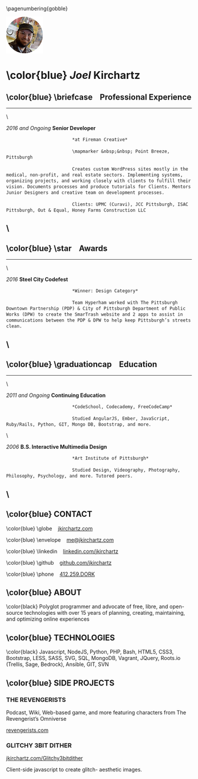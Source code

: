 \pagenumbering{gobble}

![headshot](./in/images/headshot-round-100.png)

\color{blue} *Joel* Kirchartz
=============================

\color{blue} \briefcase &nbsp;&nbsp; Professional Experience
-----------------------------


---------------------- --------------------------------------------------------------
\

*2016 and Ongoing*           **Senior Developer**

                             *at Fireman Creative*

                             \mapmarker &nbsp;&nbsp; Point Breeze, Pittsburgh

                             Creates custom WordPress sites mostly in the medical, non-profit, and real estate sectors. Implementing systems, organizing projects, and working closely with clients to fulfill their vision. Documents processes and produce tutorials for Clients. Mentors Junior Designers and creative team on development processes.

                             Clients: UPMC (Curavi), JCC Pittsburgh, ISAC Pittsburgh, Out & Equal, Honey Farms Construction LLC


\
-------------------------------------------------------------------------------------


\color{blue} \star &nbsp;&nbsp; Awards
-----------------------------

---------------------- --------------------------------------------------------------
\

*2016*                       **Steel City Codefest**

                             *Winner: Design Category*

                             Team Hyperham worked with The Pittsburgh Downtown Partnership (PDP) & City of Pittsburgh Department of Public Works (DPW) to create the SmarTrash website and 2 apps to assist in communications between the PDP & DPW to help keep Pittsburgh’s streets clean.

\
-------------------------------------------------------------------------------------

\color{blue} \graduationcap &nbsp;&nbsp; Education
-----------------------------

---------------------- --------------------------------------------------------------
\

*2011 and Ongoing*           **Continuing Education**

                             *CodeSchool, Codecademy, FreeCodeCamp*

                             Studied AngularJS, Ember, JavaScript, Ruby/Rails, Python, GIT, Mongo DB, Bootstrap, and more.

\

*2006*                       **B.S. Interactive Multimedia Design**

                             *Art Institute of Pittsburgh*

                             Studied Design, Videography, Photography, Philosophy, Psychology, and more. Tutored peers.

\
-------------------------------------------------------------------------------------


\color{blue} CONTACT
-----------------------------

\color{blue} \globe &nbsp;&nbsp; [jkirchartz.com][1]

\color{blue} \envelope &nbsp;&nbsp; [me@jkirchartz.com][2]

\color{blue} \linkedin &nbsp;&nbsp; [linkedin.com/jkirchartz][3]

\color{blue} \github &nbsp;&nbsp; [github.com/jkirchartz][4]

\color{blue} \phone &nbsp;&nbsp; [412.259.DORK][5]

\color{blue} ABOUT
-----------------------------

\color{black} Polyglot programmer and advocate of free, libre, and open-source technologies
with over 15 years of planning, creating, maintaining, and optimizing online
experiences

\color{blue} TECHNOLOGIES
-----------------------------

\color{black} Javascript, NodeJS, Python, PHP, Bash, HTML5, CSS3, Bootstrap, LESS, SASS, SVG,
SQL, MongoDB, Vagrant, JQuery, Roots.io (Trellis, Sage, Bedrock), Ansible, GIT,
SVN


\color{blue} SIDE PROJECTS
----------------------------

### THE REVENGERISTS

Podcast, Wiki, Web-based game, and more featuring characters from The Revengerist’s Omniverse

[revengerists.com][6]

### GLITCHY 3BIT DITHER

[jkirchartz.com/Glitchy3bitdither][7]

Client-side javascript to create glitch-
aesthetic images.


[1]: http://jkirchartz.com
[2]: mailto:me@jkirchartz.com
[3]: http://linkedin.com/jkirchartz
[4]: http://github.com/jkirchartz
[5]: tel:412-259-3675
[6]: http://revengerists.com
[7]: http://jkirchartz.com/Glitchy3bitdither
